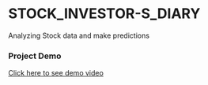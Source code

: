 # STOCK_INVESTOR-S_DIARY
Analyzing Stock data and make predictions

### Project Demo  
[Click here to see demo video](https://www.youtube.com/watch?v=7grmiTQpf54)
